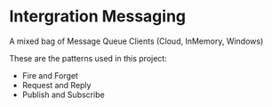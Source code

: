 # Intergration Messaging
A mixed bag of Message Queue Clients (Cloud, InMemory, Windows)


These are the patterns used in this project:
* Fire and Forget
* Request and Reply
* Publish and Subscribe
